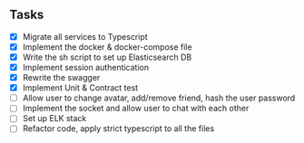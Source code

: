 ## Tasks

- [x] Migrate all services to Typescript
- [x] Implement the docker & docker-compose file
- [x] Write the sh script to set up Elasticsearch DB
- [x] Implement session authentication
- [x] Rewrite the swagger
- [x] Implement Unit & Contract test
- [ ] Allow user to change avatar, add/remove friend, hash the user password
- [ ] Implement the socket and allow user to chat with each other
- [ ] Set up ELK stack
- [ ] Refactor code, apply strict typescript to all the files
